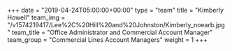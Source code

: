 +++
date = "2019-04-24T05:00:00+00:00"
type = "team"
title = "Kimberly Howell"
team_img = "/v1574219417/Lee%2C%20Hill%20and%20Johnston/Kimberly_noearb.jpg"
team_title = "Office Administrator and Commercial Account Manager"
team_group = "Commercial Lines Account Managers"
weight = 1
+++